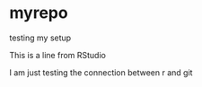 # myrepo
testing my setup

This is a line from RStudio

I am just testing the connection between r and git 